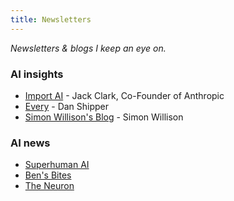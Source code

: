 ```yaml
---
title: Newsletters
---
```


*Newsletters & blogs I keep an eye on.*

### AI insights
- [Import AI](https://importai.substack.com) - Jack Clark, Co-Founder of Anthropic
- [Every](https://every.to) - Dan Shipper
- [Simon Willison's Blog](https://simonwillison.net) - Simon Willison

### AI news
- [Superhuman AI](https://superhuman.ai)
- [Ben's Bites](https://bensbites.beehiiv.com)
- [The Neuron](https://www.theneurondaily.com)